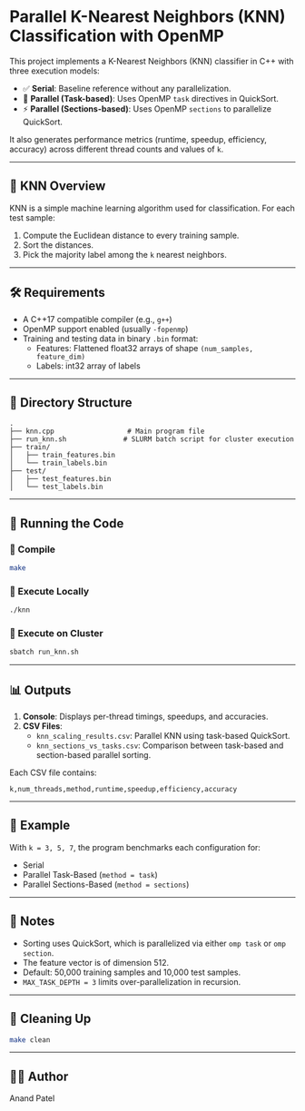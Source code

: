 # Parallel K-Nearest Neighbors (KNN) Classification with OpenMP

This project implements a K-Nearest Neighbors (KNN) classifier in C++ with three execution models:

- ✅ **Serial**: Baseline reference without any parallelization.
- 🚀 **Parallel (Task-based)**: Uses OpenMP `task` directives in QuickSort.
- ⚡ **Parallel (Sections-based)**: Uses OpenMP `sections` to parallelize QuickSort.

It also generates performance metrics (runtime, speedup, efficiency, accuracy) across different thread counts and values of `k`.

---

## 🧠 KNN Overview

KNN is a simple machine learning algorithm used for classification. For each test sample:
1. Compute the Euclidean distance to every training sample.
2. Sort the distances.
3. Pick the majority label among the `k` nearest neighbors.

---

## 🛠️ Requirements

- A C++17 compatible compiler (e.g., `g++`)
- OpenMP support enabled (usually `-fopenmp`)
- Training and testing data in binary `.bin` format:
  - Features: Flattened float32 arrays of shape `(num_samples, feature_dim)`
  - Labels: int32 array of labels

---

## 📁 Directory Structure

```
.
├── knn.cpp                  # Main program file
├── run_knn.sh              # SLURM batch script for cluster execution
├── train/
│   ├── train_features.bin
│   └── train_labels.bin
├── test/
│   ├── test_features.bin
│   └── test_labels.bin
```

---

## 🧪 Running the Code

### 🧰 Compile

```bash
make
```

### 🚀 Execute Locally

```bash
./knn
```

### 🧠 Execute on Cluster

```bash
sbatch run_knn.sh
```

---

## 📊 Outputs

1. **Console**: Displays per-thread timings, speedups, and accuracies.
2. **CSV Files**:
   - `knn_scaling_results.csv`: Parallel KNN using task-based QuickSort.
   - `knn_sections_vs_tasks.csv`: Comparison between task-based and section-based parallel sorting.

Each CSV file contains:

```csv
k,num_threads,method,runtime,speedup,efficiency,accuracy
```

---

## 🧪 Example

With `k = 3, 5, 7`, the program benchmarks each configuration for:
- Serial
- Parallel Task-Based (`method = task`)
- Parallel Sections-Based (`method = sections`)

---

## 📌 Notes

- Sorting uses QuickSort, which is parallelized via either `omp task` or `omp section`.
- The feature vector is of dimension 512.
- Default: 50,000 training samples and 10,000 test samples.
- `MAX_TASK_DEPTH = 3` limits over-parallelization in recursion.

---

## 🧼 Cleaning Up

```bash
make clean
```

---

## 👨‍💻 Author

Anand Patel